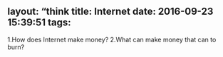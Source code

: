 layout: “think
title: Internet
date: 2016-09-23 15:39:51
tags:
---

1.How does Internet make money?
2.What can make money that can to burn?

